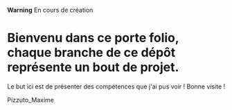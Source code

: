 **Warning** En cours de création

# Bienvenu dans ce porte folio, chaque branche de ce dépôt représente un bout de projet.

Le but ici est de présenter des compétences que j'ai pus voir ! Bonne visite !

Pizzuto_Maxime


